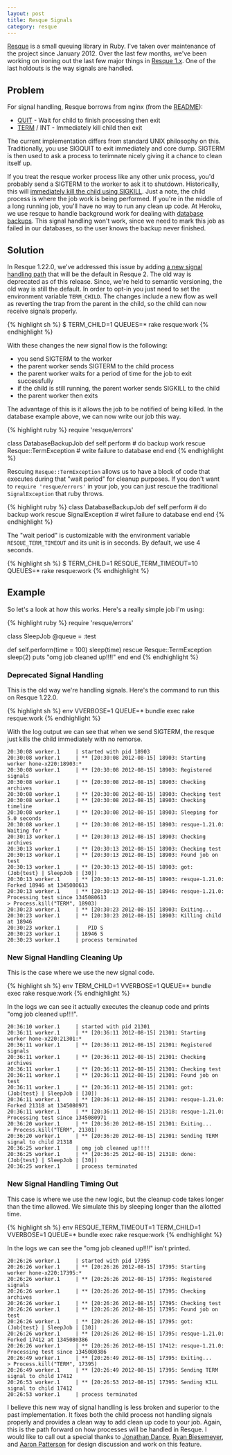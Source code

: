 ```yaml
---
layout: post
title: Resque Signals
category: resque
---
```

[Resque](http://github.com/defunkt/resque) is a small queuing library in Ruby. I've taken over maintenance of the project since January 2012. Over the last few months, we've been working on ironing out the last few major things in [Resque 1.x](http://github.com/defunkt/resque/tree/1-x-stable). One of the last holdouts is the way signals are handled.

## Problem

For signal handling, Resque borrows from nginx (from the [README](https://github.com/defunkt/resque/blob/1-x-stable/README.markdown#signals)):

* [QUIT](http://en.wikipedia.org/wiki/SIGQUIT) - Wait for child to finish processing then exit
* [TERM](http://en.wikipedia.org/wiki/SIGTERM) / INT - Immediately kill child then exit

The current implementation differs from standard UNIX philosophy on this. Traditionally, you use SIGQUIT to exit immediately and core dump. SIGTERM is then used to ask a process to terimnate nicely giving it a chance to clean itself up.

If you treat the resque worker process like any other unix process, you'd probably send a SIGTERM to the worker to ask it to shutdown. Historically, this will [immediately kill the child using SIGKILL](https://github.com/defunkt/resque/blob/0286e695402179661552897392c7221e23350181/lib/resque/worker.rb#L308). Just a note, the child process is where the job work is being performed. If you're in the middle of a long running job, you'll have no way to run any clean up code. At Heroku, we use resque to handle background work for dealing with [database backups](https://devcenter.heroku.com/articles/pgbackups). This signal handling won't work, since we need to mark this job as failed in our databases, so the user knows the backup never finished.

## Solution

In Resque 1.22.0, we've addressed this issue by adding [a new signal handling path](https://github.com/defunkt/resque/blob/de26a891253be9f9642685918cb0e81f16ff992c/lib/resque/worker.rb#L349-366) that will be the default in Resque 2. The old way is deprecated as of this release. Since, we're held to semantic versioning, the old way is still the default. In order to opt-in you just need to set the environment variable `TERM_CHILD`. The changes include a new flow as well as reverting the trap from the parent in the child, so the child can now receive signals properly.

{% highlight sh %}
$ TERM_CHILD=1 QUEUES=* rake resque:work
{% endhighlight %}

With these changes the new signal flow is the following:

* you send SIGTERM to the worker
* the parent worker sends SIGTERM to the child process
* the parent worker waits for a period of time for the job to exit successfully
* if the child is still running, the parent worker sends SIGKILL to the child
* the parent worker then exits

The advantage of this is it allows the job to be notified of being killed. In the database example above, we can now write our job this way.

{% highlight ruby %}
require 'resque/errors'

class DatabaseBackupJob
  def self.perform
    # do backup work
  rescue Resque::TermException
    # write failure to database
  end
end
{% endhighlight %}

Rescuing `Resque::TermException` allows us to have a block of code that executes during that "wait period" for cleanup purposes. If you don't want to `require 'resque/errors'` in your job, you can just rescue the traditional `SignalException` that ruby throws.

{% highlight ruby %}
class DatabaseBackupJob
  def self.perform
    # do backup work
  rescue SignalException
    # wiret failure to database
  end
end
{% endhighlight %}

The "wait period" is customizable with the environment variable `RESQUE_TERM_TIMEOUT` and its unit is in seconds. By default, we use 4 seconds.

{% highlight sh %}
$ TERM_CHILD=1 RESQUE_TERM_TIMEOUT=10 QUEUES=* rake resque:work
{% endhighlight %}

## Example

So let's a look at how this works. Here's a really simple job I'm using:

{% highlight ruby %}
require 'resque/errors'

class SleepJob
  @queue = :test

  def self.perform(time = 100)
    sleep(time)
  rescue Resque::TermException
    sleep(2)
    puts "omg job cleaned up!!!!"
  end
end
{% endhighlight %}

### Deprecated Signal Handling

This is the old way we're handling signals. Here's the command to run this on Resque 1.22.0.

{% highlight sh %}
env VVERBOSE=1 QUEUE=* bundle exec rake resque:work
{% endhighlight %}

With the log output we can see that when we send SIGTERM, the resque just kills the child immediately with no remorse.

    20:30:08 worker.1     | started with pid 18903
    20:30:08 worker.1     | ** [20:30:08 2012-08-15] 18903: Starting worker hone-x220:18903:*
    20:30:08 worker.1     | ** [20:30:08 2012-08-15] 18903: Registered signals
    20:30:08 worker.1     | ** [20:30:08 2012-08-15] 18903: Checking archives
    20:30:08 worker.1     | ** [20:30:08 2012-08-15] 18903: Checking test
    20:30:08 worker.1     | ** [20:30:08 2012-08-15] 18903: Checking timeline
    20:30:08 worker.1     | ** [20:30:08 2012-08-15] 18903: Sleeping for 5.0 seconds
    20:30:08 worker.1     | ** [20:30:08 2012-08-15] 18903: resque-1.21.0: Waiting for *
    20:30:13 worker.1     | ** [20:30:13 2012-08-15] 18903: Checking archives
    20:30:13 worker.1     | ** [20:30:13 2012-08-15] 18903: Checking test
    20:30:13 worker.1     | ** [20:30:13 2012-08-15] 18903: Found job on test
    20:30:13 worker.1     | ** [20:30:13 2012-08-15] 18903: got: (Job{test} | SleepJob | [30])
    20:30:13 worker.1     | ** [20:30:13 2012-08-15] 18903: resque-1.21.0: Forked 18946 at 1345080613
    20:30:13 worker.1     | ** [20:30:13 2012-08-15] 18946: resque-1.21.0: Processing test since 1345080613
    > Process.kill("TERM", 18903)
    20:30:23 worker.1     | ** [20:30:23 2012-08-15] 18903: Exiting...
    20:30:23 worker.1     | ** [20:30:23 2012-08-15] 18903: Killing child at 18946
    20:30:23 worker.1     |   PID S
    20:30:23 worker.1     | 18946 S
    20:30:23 worker.1     | process terminated

### New Signal Handling Cleaning Up

This is the case where we use the new signal code.

{% highlight sh %}
env TERM_CHILD=1 VVERBOSE=1 QUEUE=* bundle exec rake resque:work
{% endhighlight %}

In the logs we can see it actually executes the cleanup code and prints "omg job cleaned up!!!!".

    20:36:10 worker.1     | started with pid 21301
    20:36:11 worker.1     | ** [20:36:11 2012-08-15] 21301: Starting worker hone-x220:21301:*
    20:36:11 worker.1     | ** [20:36:11 2012-08-15] 21301: Registered signals
    20:36:11 worker.1     | ** [20:36:11 2012-08-15] 21301: Checking archives
    20:36:11 worker.1     | ** [20:36:11 2012-08-15] 21301: Checking test
    20:36:11 worker.1     | ** [20:36:11 2012-08-15] 21301: Found job on test
    20:36:11 worker.1     | ** [20:36:11 2012-08-15] 21301: got: (Job{test} | SleepJob | [30])
    20:36:11 worker.1     | ** [20:36:11 2012-08-15] 21301: resque-1.21.0: Forked 21318 at 1345080971
    20:36:11 worker.1     | ** [20:36:11 2012-08-15] 21318: resque-1.21.0: Processing test since 1345080971
    20:36:20 worker.1     | ** [20:36:20 2012-08-15] 21301: Exiting...
    > Process.kill("TERM", 21301)
    20:36:20 worker.1     | ** [20:36:20 2012-08-15] 21301: Sending TERM signal to child 21318
    20:36:25 worker.1     | omg job cleaned up!!!!
    20:36:25 worker.1     | ** [20:36:25 2012-08-15] 21318: done: (Job{test} | SleepJob | [30])
    20:36:25 worker.1     | process terminated

### New Signal Handling Timing Out

This case is where we use the new logic, but the cleanup code takes longer than the time allowed. We simulate this by sleeping longer than the allotted time.

{% highlight sh %}
env RESQUE_TERM_TIMEOUT=1 TERM_CHILD=1 VVERBOSE=1 QUEUE=* bundle exec rake resque:work
{% endhighlight %}

In the logs we can see the "omg job cleaned up!!!!" isn't printed.

    20:26:26 worker.1     | started with pid 17395
    20:26:26 worker.1     | ** [20:26:26 2012-08-15] 17395: Starting worker hone-x220:17395:*
    20:26:26 worker.1     | ** [20:26:26 2012-08-15] 17395: Registered signals
    20:26:26 worker.1     | ** [20:26:26 2012-08-15] 17395: Checking archives
    20:26:26 worker.1     | ** [20:26:26 2012-08-15] 17395: Checking test
    20:26:26 worker.1     | ** [20:26:26 2012-08-15] 17395: Found job on test
    20:26:26 worker.1     | ** [20:26:26 2012-08-15] 17395: got: (Job{test} | SleepJob | [30])
    20:26:26 worker.1     | ** [20:26:26 2012-08-15] 17395: resque-1.21.0: Forked 17412 at 1345080386
    20:26:26 worker.1     | ** [20:26:26 2012-08-15] 17412: resque-1.21.0: Processing test since 1345080386
    20:26:49 worker.1     | ** [20:26:49 2012-08-15] 17395: Exiting...
    > Process.kill("TERM", 17395)
    20:26:49 worker.1     | ** [20:26:49 2012-08-15] 17395: Sending TERM signal to child 17412
    20:26:53 worker.1     | ** [20:26:53 2012-08-15] 17395: Sending KILL signal to child 17412
    20:26:53 worker.1     | process terminated

I believe this new way of signal handling is less broken and superior to the past implementation. It fixes both the child process not handling signals properly and provides a clean way to add clean up code to your job. Again, this is the path forward on how processes will be handled in Resque. I would like to call out a special thanks to [Jonathan Dance](http://github.com/wuputah), [Ryan Biesemeyer](https://github.com/yaauie), and [Aaron Patterson](http://github.com/tenderlove) for design discussion and work on this feature.
